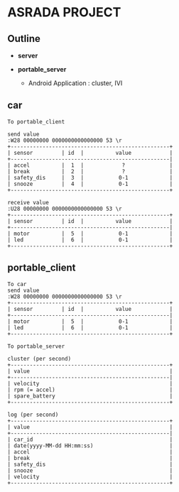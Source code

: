 ASRADA PROJECT
=======

## Outline

 - **server**

- **portable_server**
	 - Android Application : cluster, IVI
	 

    
    
car
---
	To portable_client
	
	send value     
	:W28 00000000 0000000000000000 53 \r      
    +--------------------------------------------------+
    | sensor         | id  |          value            |
    +--------------------------------------------------|
    | accel          |  1  |            ?              |
    | break          |  2  |            ?              |
    | safety_dis     |  3  |           0-1             |
    | snooze         |  4  |           0-1             |
    +--------------------------------------------------+

	receive value     
	:U28 00000000 0000000000000000 53 \r      
    +--------------------------------------------------+
    | sensor         | id  |          value            |
    +--------------------------------------------------|
    | motor          |  5  |           0-1             |
    | led            |  6  |           0-1             |
    +--------------------------------------------------+

portable_client
---------------
	
	To car
	send value     
	:W28 00000000 0000000000000000 53 \r      
    +--------------------------------------------------+
    | sensor         | id  |          value            |
    +--------------------------------------------------|
    | motor          |  5  |           0-1             |
    | led            |  6  |           0-1             |
    +--------------------------------------------------+

	To portable_server 

    cluster (per second)
    +--------------------------------------------------+
    | value                                            |
    +--------------------------------------------------|
    | velocity                                         |
    | rpm (= accel)                                    |
    | spare_battery                                    |
    +--------------------------------------------------+

    log (per second)
    +--------------------------------------------------+
    | value                                            |
    +--------------------------------------------------|
    | car_id                                           |
    | date(yyyy-MM-dd HH:mm:ss)                        |
    | accel                                            |
    | break                                            |
    | safety_dis                                       |
    | snooze                                           |
    | velocity                                         |
    +--------------------------------------------------+



